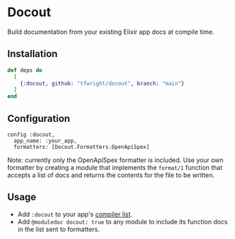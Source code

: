 # Docout

Build documentation from your existing Elixir app docs at compile time.

## Installation

```elixir
def deps do
  [
    {:docout, github: "tfwright/docout", branch: "main"}
  ]
end
```

## Configuration

```
config :docout,
  app_name: :your_app,
  formatters: [Docout.Formatters.OpenApiSpex]
```

Note: currently only the OpenApiSpex formatter is included. Use your own formatter by creating a module that implements the `format/1` function that accepts a list of docs and returns the contents for the file to be written.

## Usage

* Add `:docout` to your app's [compiler list](https://hexdocs.pm/mix/1.12/Mix.Tasks.Compile.html#content).
* Add `@moduledoc docout: true` to any module to include its function docs in the list sent to formatters.
